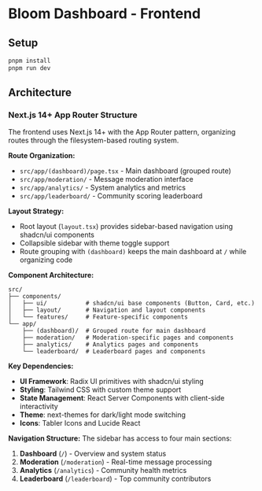 # Bloom Dashboard - Frontend

## Setup

```bash
pnpm install
pnpm run dev
```

## Architecture

### Next.js 14+ App Router Structure

The frontend uses Next.js 14+ with the App Router pattern, organizing routes through the filesystem-based routing system.

**Route Organization:**
- `src/app/(dashboard)/page.tsx` - Main dashboard (grouped route)
- `src/app/moderation/` - Message moderation interface
- `src/app/analytics/` - System analytics and metrics
- `src/app/leaderboard/` - Community scoring leaderboard

**Layout Strategy:**
- Root layout (`layout.tsx`) provides sidebar-based navigation using shadcn/ui components
- Collapsible sidebar with theme toggle support
- Route grouping with `(dashboard)` keeps the main dashboard at `/` while organizing code

**Component Architecture:**
```
src/
├── components/
│   ├── ui/           # shadcn/ui base components (Button, Card, etc.)
│   ├── layout/       # Navigation and layout components
│   └── features/     # Feature-specific components
└── app/
    ├── (dashboard)/  # Grouped route for main dashboard
    ├── moderation/   # Moderation-specific pages and components
    ├── analytics/    # Analytics pages and components
    └── leaderboard/  # Leaderboard pages and components

```

**Key Dependencies:**
- **UI Framework**: Radix UI primitives with shadcn/ui styling
- **Styling**: Tailwind CSS with custom theme support
- **State Management**: React Server Components with client-side interactivity
- **Theme**: next-themes for dark/light mode switching
- **Icons**: Tabler Icons and Lucide React

**Navigation Structure:**
The sidebar has access to four main sections:
1. **Dashboard** (`/`) - Overview and system status
2. **Moderation** (`/moderation`) - Real-time message processing
3. **Analytics** (`/analytics`) - Community health metrics  
4. **Leaderboard** (`/leaderboard`) - Top community contributors

